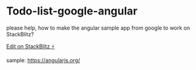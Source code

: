 # Todo-list-google-angular


please help, how to make the angular sample app from google to work on StackBlitz?

[Edit on StackBlitz ⚡️](https://stackblitz.com/edit/todo-app-angular-8585)

sample:
https://angularjs.org/

